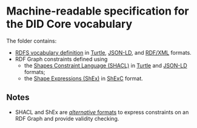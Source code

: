 # Machine-readable specification for the DID Core vocabulary

The folder contains:

* [RDFS vocabulary definition](https://www.w3.org/TR/rdf11-primer/#section-vocabulary) in [Turtle](./DID-core-v1.ttl), [JSON-LD](./DID-core-v1.jsonld), and [RDF/XML](./DID-core-v1.rdf) formats.
* RDF Graph constraints defined using
  * the [Shapes Constraint Language (SHACL)](https://www.w3.org/TR/shacl/) in [Turtle](./DID-core-shape-v1.ttl) and [JSON-LD](./DID-core-shape-v1.jsonld) formats;
  * the [Shape Expressions (ShEx)](http://shex.io/shex-primer/) in [ShExC](./DID-core-shape-v1.shex) format.

## Notes

* SHACL and ShEx are [_alternative_ formats](https://book.validatingrdf.com/bookHtml013.html) to express constraints on an RDF Graph and provide validity checking. 
